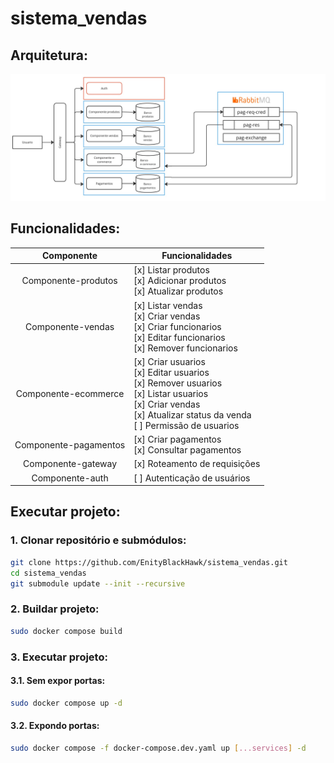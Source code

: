 # sistema_vendas

## Arquitetura:
<img src="api_arq.jpg">

## Funcionalidades:

|      Componente       | Funcionalidades                                                                                                                                                                        |
|:---------------------:|----------------------------------------------------------------------------------------------------------------------------------------------------------------------------------------|
|  Componente-produtos  | [x] Listar produtos <br> [x] Adicionar produtos <br> [x] Atualizar produtos                                                                                                            |
|   Componente-vendas   | [x] Listar vendas <br> [x] Criar vendas <br> [x] Criar funcionarios <br> [x] Editar funcionarios <br> [x] Remover funcionarios                                                         |
| Componente-ecommerce  | [x] Criar usuarios <br> [x] Editar usuarios <br> [x] Remover usuarios <br> [x] Listar usuarios <br> [x] Criar vendas <br> [x] Atualizar status da venda <br> [ ] Permissão de usuarios |
| Componente-pagamentos | [x] Criar pagamentos <br> [x] Consultar pagamentos                                                                                                                                     |
|  Componente-gateway   | [x] Roteamento de requisições                                                                                                                                                          |
|    Componente-auth    | [ ] Autenticação de usuários                                                                                                                                                           |

## Executar projeto:

### 1. Clonar repositório e submódulos:
```bash
git clone https://github.com/EnityBlackHawk/sistema_vendas.git
cd sistema_vendas
git submodule update --init --recursive
```

### 2. Buildar projeto:
```bash
sudo docker compose build
```

### 3. Executar projeto:
#### 3.1. Sem expor portas:
```bash
sudo docker compose up -d
```
#### 3.2. Expondo portas:
```bash
sudo docker compose -f docker-compose.dev.yaml up [...services] -d
```